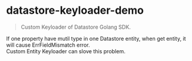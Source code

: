 # datastore-keyloader-demo

> Custom Keyloader of Datastore Golang SDK.

If one property have mutil type in one Datastore entity, when get entity, it will cause ErrFieldMismatch error.  
Custom Entity Keyloader can slove this problem.